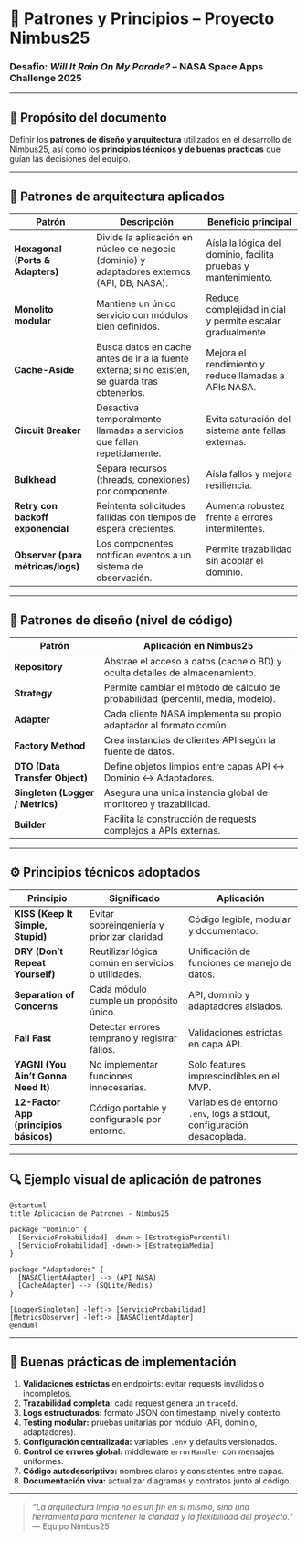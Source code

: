 

# 🧠 Patrones y Principios – Proyecto Nimbus25  
### Desafío: *Will It Rain On My Parade?* – NASA Space Apps Challenge 2025

---

## 🎯 Propósito del documento

Definir los **patrones de diseño y arquitectura** utilizados en el desarrollo de Nimbus25, así como los **principios técnicos y de buenas prácticas** que guían las decisiones del equipo.

---

## 🧩 Patrones de arquitectura aplicados

| Patrón | Descripción | Beneficio principal |
|--------|--------------|---------------------|
| **Hexagonal (Ports & Adapters)** | Divide la aplicación en núcleo de negocio (dominio) y adaptadores externos (API, DB, NASA). | Aísla la lógica del dominio, facilita pruebas y mantenimiento. |
| **Monolito modular** | Mantiene un único servicio con módulos bien definidos. | Reduce complejidad inicial y permite escalar gradualmente. |
| **Cache-Aside** | Busca datos en cache antes de ir a la fuente externa; si no existen, se guarda tras obtenerlos. | Mejora el rendimiento y reduce llamadas a APIs NASA. |
| **Circuit Breaker** | Desactiva temporalmente llamadas a servicios que fallan repetidamente. | Evita saturación del sistema ante fallas externas. |
| **Bulkhead** | Separa recursos (threads, conexiones) por componente. | Aísla fallos y mejora resiliencia. |
| **Retry con backoff exponencial** | Reintenta solicitudes fallidas con tiempos de espera crecientes. | Aumenta robustez frente a errores intermitentes. |
| **Observer (para métricas/logs)** | Los componentes notifican eventos a un sistema de observación. | Permite trazabilidad sin acoplar el dominio. |

---

## 🧱 Patrones de diseño (nivel de código)

| Patrón | Aplicación en Nimbus25 |
|--------|-------------------------|
| **Repository** | Abstrae el acceso a datos (cache o BD) y oculta detalles de almacenamiento. |
| **Strategy** | Permite cambiar el método de cálculo de probabilidad (percentil, media, modelo). |
| **Adapter** | Cada cliente NASA implementa su propio adaptador al formato común. |
| **Factory Method** | Crea instancias de clientes API según la fuente de datos. |
| **DTO (Data Transfer Object)** | Define objetos limpios entre capas API ↔ Dominio ↔ Adaptadores. |
| **Singleton (Logger / Metrics)** | Asegura una única instancia global de monitoreo y trazabilidad. |
| **Builder** | Facilita la construcción de requests complejos a APIs externas. |

---

## ⚙️ Principios técnicos adoptados

| Principio | Significado | Aplicación |
|------------|--------------|------------|
| **KISS (Keep It Simple, Stupid)** | Evitar sobreingeniería y priorizar claridad. | Código legible, modular y documentado. |
| **DRY (Don’t Repeat Yourself)** | Reutilizar lógica común en servicios o utilidades. | Unificación de funciones de manejo de datos. |
| **Separation of Concerns** | Cada módulo cumple un propósito único. | API, dominio y adaptadores aislados. |
| **Fail Fast** | Detectar errores temprano y registrar fallos. | Validaciones estrictas en capa API. |
| **YAGNI (You Ain’t Gonna Need It)** | No implementar funciones innecesarias. | Solo features imprescindibles en el MVP. |
| **12-Factor App (principios básicos)** | Código portable y configurable por entorno. | Variables de entorno `.env`, logs a stdout, configuración desacoplada. |

---

## 🔍 Ejemplo visual de aplicación de patrones

```plantuml
@startuml
title Aplicación de Patrones - Nimbus25

package "Dominio" {
  [ServicioProbabilidad] -down-> [EstrategiaPercentil]
  [ServicioProbabilidad] -down-> [EstrategiaMedia]
}

package "Adaptadores" {
  [NASAClientAdapter] --> (API NASA)
  [CacheAdapter] --> (SQLite/Redis)
}

[LoggerSingleton] -left-> [ServicioProbabilidad]
[MetricsObserver] -left-> [NASAClientAdapter]
@enduml
```

---

## 🧭 Buenas prácticas de implementación

1. **Validaciones estrictas** en endpoints: evitar requests inválidos o incompletos.  
2. **Trazabilidad completa:** cada request genera un `traceId`.  
3. **Logs estructurados:** formato JSON con timestamp, nivel y contexto.  
4. **Testing modular:** pruebas unitarias por módulo (API, dominio, adaptadores).  
5. **Configuración centralizada:** variables `.env` y defaults versionados.  
6. **Control de errores global:** middleware `errorHandler` con mensajes uniformes.  
7. **Código autodescriptivo:** nombres claros y consistentes entre capas.  
8. **Documentación viva:** actualizar diagramas y contratos junto al código.

---

> *“La arquitectura limpia no es un fin en sí mismo, sino una herramienta para mantener la claridad y la flexibilidad del proyecto.”*  
> — Equipo Nimbus25